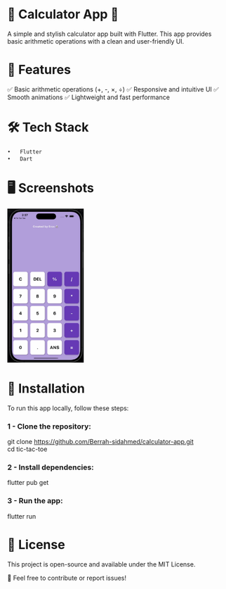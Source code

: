 # 📱 Calculator App 🧮

A simple and stylish calculator app built with Flutter. This app provides basic arithmetic operations with a clean and user-friendly UI.
# 📌 Features

✅ Basic arithmetic operations (+, -, ×, ÷)
✅ Responsive and intuitive UI
✅ Smooth animations
✅ Lightweight and fast performance

# 🛠️ Tech Stack
	•	Flutter
	•	Dart

# 🖥️ Screenshots
<img src="assets/images/calculator.gif" height="350em" />

#  🚀 Installation
To run this app locally, follow these steps:


### 1 - Clone the repository:
git clone https://github.com/Berrah-sidahmed/calculator-app.git  
cd tic-tac-toe

### 2 -  Install dependencies:
flutter pub get

### 3 - Run the app: 
flutter run


# 📜 License
This project is open-source and available under the MIT License.

📩 Feel free to contribute or report issues!

